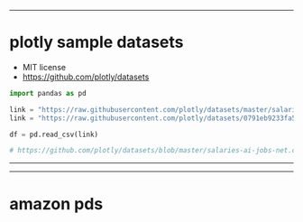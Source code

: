


----
# plotly sample datasets
- MIT license
- https://github.com/plotly/datasets



```python
import pandas as pd

link = "https://raw.githubusercontent.com/plotly/datasets/master/salaries-ai-jobs-net.csv"
link = "https://raw.githubusercontent.com/plotly/datasets/0791eb9233fa52a8d868521a664d16f686064261/salaries-ai-jobs-net.csv"

df = pd.read_csv(link)

# https://github.com/plotly/datasets/blob/master/salaries-ai-jobs-net.csv

```



----
----
# amazon pds






